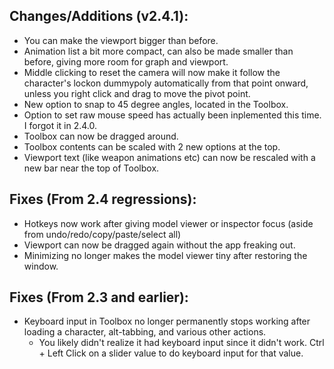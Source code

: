 

## Changes/Additions (v2.4.1):
* You can make the viewport bigger than before.
* Animation list a bit more compact, can also be made smaller than before, giving more room for graph and viewport.
* Middle clicking to reset the camera will now make it follow the character's lockon dummypoly automatically from that point onward, unless you right click and drag to move the pivot point.
* New option to snap to 45 degree angles, located in the Toolbox.
* Option to set raw mouse speed has actually been inplemented this time. I forgot it in 2.4.0.
* Toolbox can now be dragged around.
* Toolbox contents can be scaled with 2 new options at the top.
* Viewport text (like weapon animations etc) can now be rescaled with a new bar near the top of Toolbox.

## Fixes (From 2.4 regressions):
* Hotkeys now work after giving model viewer or inspector focus (aside from undo/redo/copy/paste/select all)
* Viewport can now be dragged again without the app freaking out.
* Minimizing no longer makes the model viewer tiny after restoring the window.

## Fixes (From 2.3 and earlier):
* Keyboard input in Toolbox no longer permanently stops working after loading a character, alt-tabbing, and various other actions.
  * You likely didn't realize it had keyboard input since it didn't work. Ctrl + Left Click on a slider value to do keyboard input for that value.